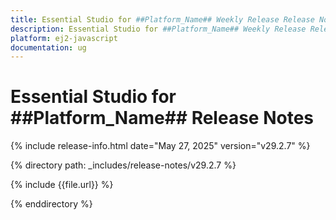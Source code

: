 ```yaml
---
title: Essential Studio for ##Platform_Name## Weekly Release Release Notes  
description: Essential Studio for ##Platform_Name## Weekly Release Release Notes  
platform: ej2-javascript
documentation: ug
---
```


# Essential Studio for ##Platform_Name##  Release Notes  

{% include release-info.html date="May 27, 2025"  version="v29.2.7" %} 

{% directory path: _includes/release-notes/v29.2.7 %}

{% include {{file.url}} %}

{% enddirectory %}
